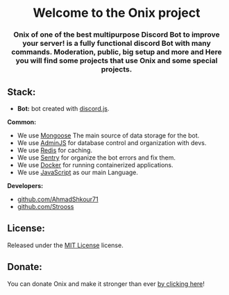 <h1 align="center">
  <br>
  Welcome to the Onix project
 <br>
</h1>

<h3 align=center>Onix of one of the best multipurpose Discord Bot to improve your server! is a fully functional discord Bot with many commands. Moderation, public, big setup and more and Here you will find some projects that use Onix and some special projects.</h3>

## Stack:

- **Bot:** bot created with [discord.js](https://github.com/discordjs/discord.js).

**Common:** 
- We use [Mongoose](https://mongoosejs.com/) The main source of data storage for the bot.
- We use [AdminJS](https://adminjs.co/) for database control and organization with devs.
- We use [Redis](https://redis.io) for caching.
- We use [Sentry](https://sentry.io/) for organize the bot errors and fix them.
- We use [Docker](https://www.docker.com/) for running containerized applications.
- We use [JavaScript](https://www.javascript.com/) as our main Language.

**Developers:**
- [github.com/AhmadShkour71](https://github.com/AhmadShkour71)
- [github.com/Strooss](https://github.com/Strooss) 

## License:

Released under the [MIT License](https://choosealicense.com/licenses/mit) license.

## Donate:

You can donate Onix and make it stronger than ever [by clicking here](https://paypal.me/shkour)!
